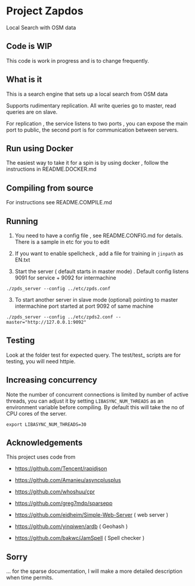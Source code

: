 # Project Zapdos

Local Search with OSM data

## Code is WIP

This code is work in progress and is to change frequently.

## What is it

This is a search engine that sets up a local search from OSM data

Supports rudimentary replication. All write queries go to master, read queries are on slave.

For replication , the service listens to two ports , you can expose the main port to public, the second port is for
communication between servers.

## Run using Docker

The easiest way to take it for a spin is by using docker , follow the instructions in README.DOCKER.md

## Compiling from source

For instructions see README.COMPILE.md

## Running

1. You need to have a config file , see README.CONFIG.md for details. There is a sample in etc for you to edit

2. If you want to enable spellcheck , add a file for training in `jinpath` as EN.txt 

3. Start the server ( default starts in master mode) . Default config listens 9091 for service + 9092 for intermachine

```
./zpds_server --config ../etc/zpds.conf
```

3. To start another server in slave mode (optional) pointing to master intermachine port started at port 9092 of same machine

```
./zpds_server --config ../etc/zpds2.conf --master="http://127.0.0.1:9092"
```

## Testing

Look at the folder test for expected query.
The test/test_ scripts are for testing, you will need httpie.

## Increasing concurrency

Note the number of concurrent connections is limited by number of active threads, you can adjust it
by setting `LIBASYNC_NUM_THREADS` as an environment variable before compiling. By default this will 
take the no of CPU cores of the server.

```
export LIBASYNC_NUM_THREADS=30
```

## Acknowledgements

This project uses code from

- https://github.com/Tencent/rapidjson
- https://github.com/Amanieu/asyncplusplus
- https://github.com/whoshuu/cpr
- https://github.com/greg7mdp/sparsepp

- https://github.com/eidheim/Simple-Web-Server ( web server )
- https://github.com/yinqiwen/ardb ( Geohash )
- https://github.com/bakwc/JamSpell ( Spell checker )

## Sorry

... for the sparse documentation, I will make a more detailed description when time permits.
